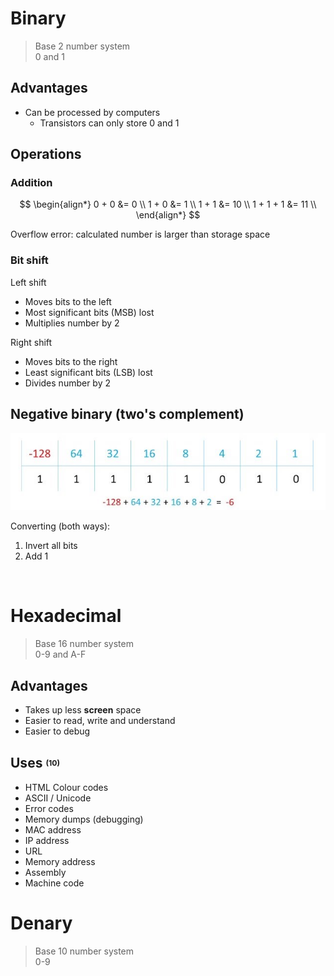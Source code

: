 # Binary

> Base 2 number system \
> 0 and 1

## Advantages

-   Can be processed by computers
    -   Transistors can only store 0 and 1

## Operations

### Addition

$$
\begin{align*}
  0 + 0 &= 0 \\
  1 + 0 &= 1 \\
  1 + 1 &= 10 \\
  1 + 1 + 1 &= 11 \\
\end{align*}
$$

Overflow error: calculated number is larger than storage space

### Bit shift

<p></p>
Left shift

-   Moves bits to the left
-   Most significant bits (MSB) lost
-   Multiplies number by 2

<p></p>
Right shift

-   Moves bits to the right
-   Least significant bits (LSB) lost
-   Divides number by 2

## Negative binary (two's complement)

![Two's complement with value of each bit shown](../images/twos-complement.jpg)

<p></p>
Converting (both ways):

1. Invert all bits
2. Add 1

<br>

# Hexadecimal

> Base 16 number system \
> 0-9 and A-F

## Advantages

-   Takes up less **screen** space
-   Easier to read, write and understand
-   Easier to debug

## Uses <small><sup><sub>(10)</sub></sup></small>

-   HTML Colour codes
-   ASCII / Unicode
-   Error codes
-   Memory dumps (debugging)
-   MAC address
-   IP address
-   URL
-   Memory address
-   Assembly
-   Machine code

# Denary

> Base 10 number system \
> 0-9
